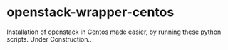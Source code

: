 openstack-wrapper-centos
========================

Installation of openstack in Centos made easier, by running these python scripts.
Under Construction..
